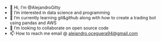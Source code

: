- 👋 Hi, I’m @AlejandroGitty
- 👀 I’m interested in data science and programming
- 🌱 I’m currently learning git&github along with how to create a trading bot using pandas and AWS
- 💞️ I’m looking to collaborate on open source code
- 📫 How to reach me email @ alejandro.oceguera94@gmail.com

<!---
AlejandroGitty/AlejandroGitty is a ✨ special ✨ repository because its `README.md` (this file) appears on your GitHub profile.
You can click the Preview link to take a look at your changes.
--->
